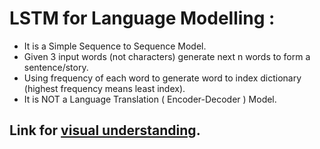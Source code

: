 # LSTM for Language Modelling :
- It is a Simple Sequence to Sequence Model.
- Given 3 input words (not characters) generate next n words to form a sentence/story.
- Using frequency of each word to generate word to index dictionary (highest frequency means least index).
- It is NOT a Language Translation ( Encoder-Decoder ) Model.

## Link for [visual understanding](https://medium.com/towards-data-science/lstm-by-example-using-tensorflow-feb0c1968537).

